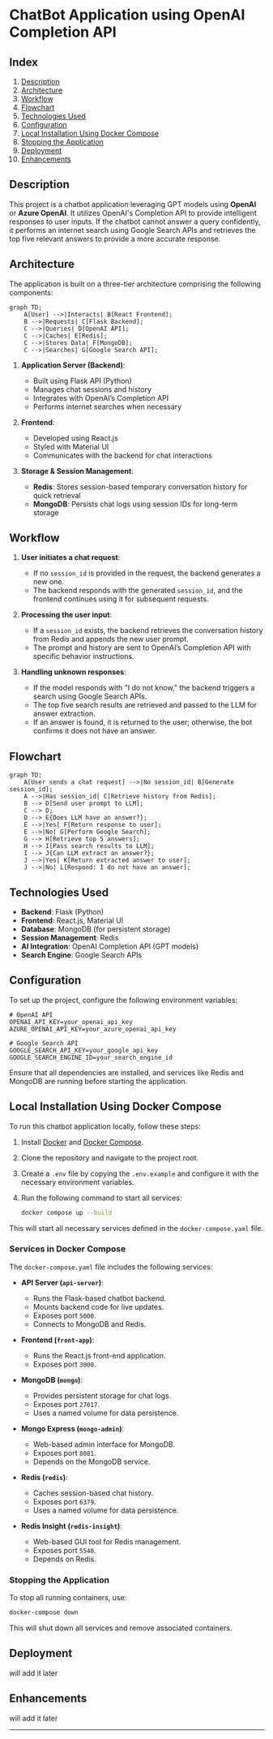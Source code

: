 # ChatBot Application using OpenAI Completion API
## Index
1. [Description](#description)
2. [Architecture](#architecture)
3. [Workflow](#workflow)
4. [Flowchart](#flowchart)
5. [Technologies Used](#technologies-used)
6. [Configuration](#configuration)
7. [Local Installation Using Docker Compose](#local-installation-using-docker-compose)
8. [Stopping the Application](#stopping-the-application)
9. [Deployment](#deployment)
10. [Enhancements](#enhancements)

## Description

This project is a chatbot application leveraging GPT models using **OpenAI** or **Azure OpenAI**. It utilizes OpenAI's Completion API to provide intelligent responses to user inputs. If the chatbot cannot answer a query confidently, it performs an internet search using Google Search APIs and retrieves the top five relevant answers to provide a more accurate response.

## Architecture

The application is built on a three-tier architecture comprising the following components:

```mermaid
graph TD;
    A[User] -->|Interacts| B[React Frontend];
    B -->|Requests| C[Flask Backend];
    C -->|Queries| D[OpenAI API];
    C -->|Caches| E[Redis];
    C -->|Stores Data| F[MongoDB];
    C -->|Searches| G[Google Search API];
```

1. **Application Server (Backend)**:
   - Built using Flask API (Python)
   - Manages chat sessions and history
   - Integrates with OpenAI’s Completion API
   - Performs internet searches when necessary

2. **Frontend**:
   - Developed using React.js
   - Styled with Material UI
   - Communicates with the backend for chat interactions

3. **Storage & Session Management**:
   - **Redis**: Stores session-based temporary conversation history for quick retrieval
   - **MongoDB**: Persists chat logs using session IDs for long-term storage

## Workflow

1. **User initiates a chat request**:

   - If no `session_id` is provided in the request, the backend generates a new one.
   - The backend responds with the generated `session_id`, and the frontend continues using it for subsequent requests.

2. **Processing the user input**:

   - If a `session_id` exists, the backend retrieves the conversation history from Redis and appends the new user prompt.
   - The prompt and history are sent to OpenAI’s Completion API with specific behavior instructions.

3. **Handling unknown responses**:

   - If the model responds with "I do not know," the backend triggers a search using Google Search APIs.
   - The top five search results are retrieved and passed to the LLM for answer extraction.
   - If an answer is found, it is returned to the user; otherwise, the bot confirms it does not have an answer.

## Flowchart

```mermaid
graph TD;
    A[User sends a chat request] -->|No session_id| B[Generate session_id];
    A -->|Has session_id| C[Retrieve history from Redis];
    B --> D[Send user prompt to LLM];
    C --> D;
    D --> E{Does LLM have an answer?};
    E -->|Yes| F[Return response to user];
    E -->|No| G[Perform Google Search];
    G --> H[Retrieve top 5 answers];
    H --> I[Pass search results to LLM];
    I --> J{Can LLM extract an answer?};
    J -->|Yes| K[Return extracted answer to user];
    J -->|No| L[Respond: I do not have an answer];
```

## Technologies Used

- **Backend**: Flask (Python)
- **Frontend**: React.js, Material UI
- **Database**: MongoDB (for persistent storage)
- **Session Management**: Redis
- **AI Integration**: OpenAI Completion API (GPT models)
- **Search Engine**: Google Search APIs

## Configuration

To set up the project, configure the following environment variables:

```env
# OpenAI API
OPENAI_API_KEY=your_openai_api_key
AZURE_OPENAI_API_KEY=your_azure_openai_api_key

# Google Search API
GOOGLE_SEARCH_API_KEY=your_google_api_key
GOOGLE_SEARCH_ENGINE_ID=your_search_engine_id
```

Ensure that all dependencies are installed, and services like Redis and MongoDB are running before starting the application.

## Local Installation Using Docker Compose

To run this chatbot application locally, follow these steps:

1. Install [Docker](https://www.docker.com/) and [Docker Compose](https://docs.docker.com/compose/install/).
2. Clone the repository and navigate to the project root.
3. Create a `.env` file by copying the `.env.example` and configure it with the necessary environment variables. 
4. Run the following command to start all services:
   
   ```sh
   docker compose up --build
   ```

This will start all necessary services defined in the `docker-compose.yaml` file.

### Services in Docker Compose

The `docker-compose.yaml` file includes the following services:

- **API Server (`api-server`)**: 
  - Runs the Flask-based chatbot backend.
  - Mounts backend code for live updates.
  - Exposes port `5000`.
  - Connects to MongoDB and Redis.

- **Frontend (`front-app`)**: 
  - Runs the React.js front-end application.
  - Exposes port `3000`.

- **MongoDB (`mongo`)**: 
  - Provides persistent storage for chat logs.
  - Exposes port `27017`.
  - Uses a named volume for data persistence.

- **Mongo Express (`mongo-admin`)**: 
  - Web-based admin interface for MongoDB.
  - Exposes port `8081`.
  - Depends on the MongoDB service.

- **Redis (`redis`)**: 
  - Caches session-based chat history.
  - Exposes port `6379`.
  - Uses a named volume for data persistence.

- **Redis Insight (`redis-insight`)**: 
  - Web-based GUI tool for Redis management.
  - Exposes port `5540`.
  - Depends on Redis.

### Stopping the Application

To stop all running containers, use:

```sh
docker-compose down
```

This will shut down all services and remove associated containers.


## Deployment
will add it later

## Enhancements
will add it later

---
